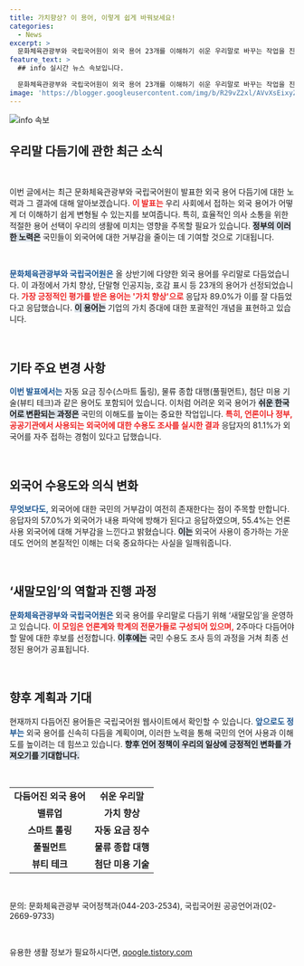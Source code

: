 ```yaml
---
title: 가치향상? 이 용어, 이렇게 쉽게 바꿔보세요!
categories:
  - News
excerpt: >
  문화체육관광부와 국립국어원이 외국 용어 23개를 이해하기 쉬운 우리말로 바꾸는 작업을 진행했습니다. 이로써 사회적 통찰을 높이고, 언어의 장벽을 허물기 위한 노력이 더욱 강화되고 있습니다. 궁금한 용어 변환의 전체 리스트를 확인하세요!
feature_text: >
  ## info 실시간 뉴스 속보입니다.

  문화체육관광부와 국립국어원이 외국 용어 23개를 이해하기 쉬운 우리말로 바꾸는 작업을 진행했습니다. 이로써 사회적 통찰을 높이고, 언어의 장벽을 허물기 위한 노력이 더욱 강화되고 있습니다. 궁금한 용어 변환의 전체 리스트를 확인하세요!
image: 'https://blogger.googleusercontent.com/img/b/R29vZ2xl/AVvXsEixyZcFfHzMRdzZMjFBmAUKJYCLCGyLL1o632UiGVXcaFdKo_bkvkuCioo0uUKlGfBVcT3P84aROyZIXSBEx3Aw5nCQ3pTgDom1WDC4m8eifvWiAmWEEVb4x6G_l8C0QH225ldMjyaFvpxGEBGNO37VmDTDMHGhJPq73UglMfDca1-0aw/s1600/blogspot.png'
---
```


<p><img src="https://blogger.googleusercontent.com/img/b/R29vZ2xl/AVvXsEixyZcFfHzMRdzZMjFBmAUKJYCLCGyLL1o632UiGVXcaFdKo_bkvkuCioo0uUKlGfBVcT3P84aROyZIXSBEx3Aw5nCQ3pTgDom1WDC4m8eifvWiAmWEEVb4x6G_l8C0QH225ldMjyaFvpxGEBGNO37VmDTDMHGhJPq73UglMfDca1-0aw/s1600/blogspot.png" alt="info 속보" /></p>

<h2 data-ke-size="size26">우리말 다듬기에 관한 최근 소식</h2>

<p data-ke-size="size16">&nbsp;</p>

<p>이번 글에서는 최근 문화체육관광부와 국립국어원이 발표한 외국 용어 다듬기에 대한 노력과 그 결과에 대해 알아보겠습니다. <b><span style="color: #ee2323;">이 발표는</span></b> 우리 사회에서 접하는 외국 용어가 어떻게 더 이해하기 쉽게 변형될 수 있는지를 보여줍니다. 특히, 효율적인 의사 소통을 위한 적절한 용어 선택이 우리의 생활에 미치는 영향을 주목할 필요가 있습니다. <b><span style="background-color: #21538527;">정부의 이러한 노력은</span></b> 국민들이 외국어에 대한 거부감을 줄이는 데 기여할 것으로 기대됩니다.</p>

<p data-ke-size="size16">&nbsp;</p>

<p><b><span style="color: #1a5490;">문화체육관광부와 국립국어원은</span></b> 올 상반기에 다양한 외국 용어를 우리말로 다듬었습니다. 이 과정에서 가치 향상, 단말형 인공지능, 호감 표시 등 23개의 용어가 선정되었습니다. <b><span style="color: #ee2323;">가장 긍정적인 평가를 받은 용어는 '가치 향상'으로</span></b> 응답자 89.0%가 이를 잘 다듬었다고 응답했습니다. <b><span style="background-color: #21538527;">이 용어는</span></b> 기업의 가치 증대에 대한 포괄적인 개념을 표현하고 있습니다.</p>

<p data-ke-size="size16">&nbsp;</p>

<h2>기타 주요 변경 사항</h2>

<p><b><span style="color: #1a5490;">이번 발표에서는</span></b> 자동 요금 징수(스마트 톨링), 물류 종합 대행(풀필먼트), 첨단 미용 기술(뷰티 테크)과 같은 용어도 포함되어 있습니다. 이처럼 어려운 외국 용어가 <b><span style="background-color: #21538527;">쉬운 한국어로 변환되는 과정은</span></b> 국민의 이해도를 높이는 중요한 작업입니다. <b><span style="color: #ee2323;">특히, 언론이나 정부, 공공기관에서 사용되는 외국어에 대한 수용도 조사를 실시한 결과</span></b> 응답자의 81.1%가 외국어를 자주 접하는 경험이 있다고 답했습니다.</p>

<p data-ke-size="size16">&nbsp;</p>

<h2>외국어 수용도와 의식 변화</h2>

<p><b><span style="color: #1a5490;">무엇보다도,</span></b> 외국어에 대한 국민의 거부감이 여전히 존재한다는 점이 주목할 만합니다. 응답자의 57.0%가 외국어가 내용 파악에 방해가 된다고 응답하였으며, 55.4%는 언론 사용 외국어에 대해 거부감을 느낀다고 밝혔습니다. <b><span style="background-color: #21538527;">이는</span></b> 외국어 사용이 증가하는 가운데도 언어의 본질적인 이해는 더욱 중요하다는 사실을 일깨워줍니다.</p>

<p data-ke-size="size16">&nbsp;</p>

<h2>‘새말모임’의 역할과 진행 과정</h2>

<p><b><span style="color: #1a5490;">문화체육관광부와 국립국어원은</span></b> 외국 용어를 우리말로 다듬기 위해 ‘새말모임’을 운영하고 있습니다. <b><span style="color: #ee2323;">이 모임은 언론계와 학계의 전문가들로 구성되어 있으며,</span></b> 2주마다 다듬어야 할 말에 대한 후보를 선정합니다. <b><span style="background-color: #21538527;">이후에는</span></b> 국민 수용도 조사 등의 과정을 거쳐 최종 선정된 용어가 공표됩니다.</p>

<p data-ke-size="size16">&nbsp;</p>

<h2>향후 계획과 기대</h2>

<p>현재까지 다듬어진 용어들은 국립국어원 웹사이트에서 확인할 수 있습니다. <b><span style="color: #1a5490;">앞으로도 정부는</span></b> 외국 용어를 신속히 다듬을 계획이며, 이러한 노력을 통해 국민의 언어 사용과 이해도를 높이려는 데 힘쓰고 있습니다. <b><span style="background-color: #21538527;">향후 언어 정책이 우리의 일상에 긍정적인 변화를 가져오기를 기대합니다.</span></b></p>

<p><br></p>

<table>
  <tr>
    <td style="text-align: center; height: 17px;"><b>다듬어진 외국 용어</b></td>
    <td style="text-align: center; height: 17px;"><b>쉬운 우리말</b></td>
  </tr>
  <tr>
    <td style="text-align: center; height: 17px;"><b>밸류업</b></td>
    <td style="text-align: center; height: 17px;"><b>가치 향상</b></td>
  </tr>
  <tr>
    <td style="text-align: center; height: 17px;"><b>스마트 톨링</b></td>
    <td style="text-align: center; height: 17px;"><b>자동 요금 징수</b></td>
  </tr>
  <tr>
    <td style="text-align: center; height: 17px;"><b>풀필먼트</b></td>
    <td style="text-align: center; height: 17px;"><b>물류 종합 대행</b></td>
  </tr>
  <tr>
    <td style="text-align: center; height: 17px;"><b>뷰티 테크</b></td>
    <td style="text-align: center; height: 17px;"><b>첨단 미용 기술</b></td>
  </tr>
</table>

<p data-ke-size="size16">&nbsp;</p>

<p>문의: 문화체육관광부 국어정책과(044-203-2534), 국립국어원 공공언어과(02-2669-9733)</p>

<p data-ke-size="size16">&nbsp;</p>
유용한 생활 정보가 필요하시다면, <a href="https://qoogle.tistory.com" rel="dofollow">qoogle.tistory.com</a>


